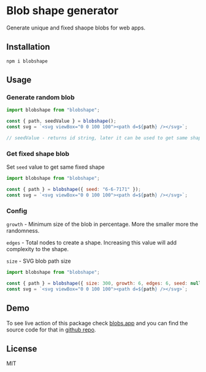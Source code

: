 # Blob shape generator

Generate unique and fixed shaope blobs for web apps.

## Installation

```shell
npm i blobshape
```

## Usage

### Generate random blob

```js
import blobshape from "blobshape";

const { path, seedValue } = blobshape();
const svg = `<svg viewBox="0 0 100 100"><path d=${path} /></svg>`;

// seedValue - returns id string, later it can be used to get same shape
```

### Get fixed shape blob

Set `seed` value to get same fixed shape

```js
import blobshape from "blobshape";

const { path } = blobshape({ seed: "6-6-7171" });
const svg = `<svg viewBox="0 0 100 100"><path d=${path} /></svg>`;
```

### Config

`growth` - Minimum size of the blob in percentage. More the smaller more the randomness.

`edges` - Total nodes to create a shape. Increasing this value will add complexity to the shape.

`size` - SVG blob path size

```js
import blobshape from "blobshape";

const { path } = blobshape({ size: 300, growth: 6, edges: 6, seed: null });
const svg = `<svg viewBox="0 0 100 100"><path d=${path} /></svg>`;
```

## Demo

To see live action of this package check [blobs.app](http://blobs.app) and you can find the source code for that in [github repo](https://github.com/lokesh-coder/blobs.app).

## License

MIT
